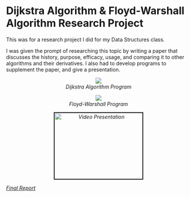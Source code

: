 # Dijkstra Algorithm & Floyd-Warshall Algorithm Research Project

This was for a research project I did for my Data Structures class.

I was given the prompt of researching this topic by writing a paper that discusses the history, purpose, efficacy, usage, and comparing it to other algorithms and their derivatives. I also had to develop programs to supplement the paper, and give a presentation.

<p align="center">
  <img src="https://user-images.githubusercontent.com/11577850/66669444-8c1a7500-ec25-11e9-9412-ef17a064a5ee.jpg">
  <br>
  <em> Dijkstra Algorithm Program
</p>

<p align="center">
  <img src="https://user-images.githubusercontent.com/11577850/66669444-8c1a7500-ec25-11e9-9412-ef17a064a5ee.jpg">
  <br>
  <em> Floyd-Warshall Program
</p>

<p align="center">
  <a href="https://www.youtube.com/watch?v=xbQ0ewgNNKA
  " target="_blank"><img src="http://img.youtube.com/vi/watch?v=xbQ0ewgNNKA/0.jpg" 
  alt="Video Presentation" width="240" height="180" border="2" /></a>
</p>

[Final Report](https://github.com/NathanAllerton/Dijkstra-Algorithm-and-Floyd-Warshall-Algorithm-Research-Project/blob/master/Nawal%20Ahmed%20-%20Actual%20Report.docx)